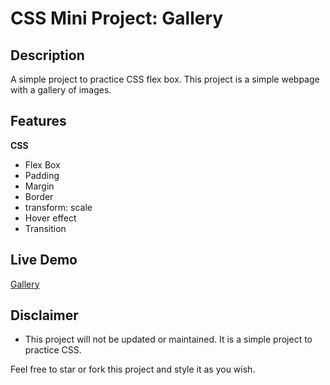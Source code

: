 # CSS Mini Project: Gallery

## Description

A simple project to practice CSS flex box. This project is a simple webpage with a gallery of images.

## Features

**CSS**

-   Flex Box
-   Padding
-   Margin
-   Border
-   transform: scale
-   Hover effect
-   Transition

## Live Demo

[Gallery](https://eddking-qs.github.io/CSS-Mini_Projects-Gallery/)

## Disclaimer

-   This project will not be updated or maintained. It is a simple project to practice CSS.

Feel free to star or fork this project and style it as you wish.
